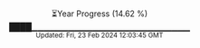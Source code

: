 <p align="center">
⏳Year Progress (14.62 %)<br>
████▁▁▁▁▁▁▁▁▁▁▁▁▁▁▁▁▁▁▁▁▁▁▁▁▁▁ <br>
<sub>Updated: Fri, 23 Feb 2024 12:03:45 GMT</sub>
</p>

